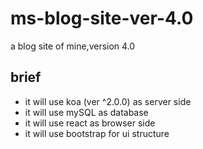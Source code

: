 # ms-blog-site-ver-4.0
a blog site of mine,version 4.0

## brief
*   it will use koa (ver ^2.0.0) as server side
*   it will use mySQL as database
*   it will use react as browser side
*   it will use bootstrap for ui structure
